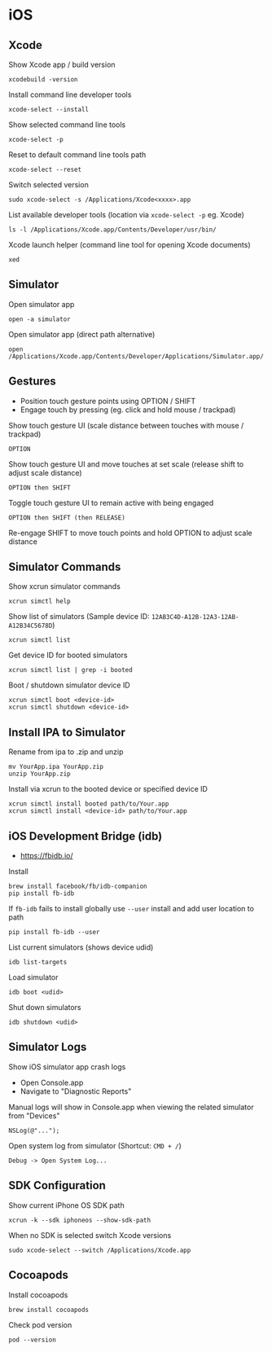 # iOS

## Xcode

Show Xcode app / build version

    xcodebuild -version

Install command line developer tools

    xcode-select --install

Show selected command line tools

    xcode-select -p

Reset to default command line tools path

    xcode-select --reset

Switch selected version

    sudo xcode-select -s /Applications/Xcode<xxxx>.app

List available developer tools (location via `xcode-select -p` eg. Xcode)

    ls -l /Applications/Xcode.app/Contents/Developer/usr/bin/

Xcode launch helper (command line tool for opening Xcode documents)

    xed

## Simulator

Open simulator app

    open -a simulator

Open simulator app (direct path alternative)

    open /Applications/Xcode.app/Contents/Developer/Applications/Simulator.app/

## Gestures

- Position touch gesture points using OPTION / SHIFT
- Engage touch by pressing (eg. click and hold mouse / trackpad)

Show touch gesture UI (scale distance between touches with mouse / trackpad)

    OPTION

Show touch gesture UI and move touches at set scale (release shift to adjust scale distance)

    OPTION then SHIFT

Toggle touch gesture UI to remain active with being engaged

    OPTION then SHIFT (then RELEASE)

Re-engage SHIFT to move touch points and hold OPTION to adjust scale distance

## Simulator Commands

Show xcrun simulator commands

    xcrun simctl help

Show list of simulators (Sample device ID: `12AB3C4D-A12B-12A3-12AB-A12B34C5678D`)

    xcrun simctl list

Get device ID for booted simulators

    xcrun simctl list | grep -i booted

Boot / shutdown simulator device ID

    xcrun simctl boot <device-id>
    xcrun simctl shutdown <device-id>

## Install IPA to Simulator

Rename from ipa to .zip and unzip

    mv YourApp.ipa YourApp.zip
    unzip YourApp.zip

Install via xcrun to the booted device or specified device ID

    xcrun simctl install booted path/to/Your.app
    xcrun simctl install <device-id> path/to/Your.app

## iOS Development Bridge (idb)

- https://fbidb.io/

Install

    brew install facebook/fb/idb-companion
    pip install fb-idb

If `fb-idb` fails to install globally use `--user` install and add user location to path

    pip install fb-idb --user

List current simulators (shows device udid)

    idb list-targets

Load simulator

    idb boot <udid>

Shut down simulators

    idb shutdown <udid>

## Simulator Logs

Show iOS simulator app crash logs

- Open Console.app
- Navigate to "Diagnostic Reports"

Manual logs will show in Console.app when viewing the related simulator from "Devices"

    NSLog(@"...");

Open system log from simulator (Shortcut: `CMD + /`)

    Debug -> Open System Log...

## SDK Configuration

Show current iPhone OS SDK path

    xcrun -k --sdk iphoneos --show-sdk-path

When no SDK is selected switch Xcode versions

    sudo xcode-select --switch /Applications/Xcode.app

## Cocoapods

Install cocoapods

    brew install cocoapods

Check pod version

    pod --version
